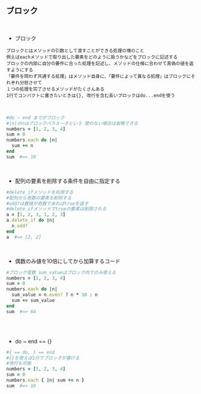 ## ブロック  
<br>

- ブロック  
```
ブロックとはメソッドの引数として渡すことができる処理の塊のこと
例えばeachメソッドで取り出した要素をどのように扱うかなどをブロックに記述する
ブロックの内部に自分の要件に合った処理を記述し、メソッドの仕様に合わせて真偽の値を返すようにする
「要件を問わず共通する処理」はメソッド自身に、「要件によって異なる処理」はブロックにそれぞれ分担させて
１つの処理を完了させるメソッドがたくさんある
1行でコンパクトに書きたいときは{}, 改行を含む長いブロックはdo...endを使う
```
<br>

```rb
#do ~ end までがブロック
#|n|のnはブロックパラメータという 使わない場合は省略できる
numbers = [1, 2, 3, 4]
sum = 0
numbers.each do |n|
  sum += n
end
sum  #=> 10
```
<br>

- 配列の要素を削除する条件を自由に指定する  
```rb
#delete_ifメソッドを利用する
#配列から奇数の要素を削除する
#odd?は数値が奇数であればtrueを返す
#delete_ifメソッドでtrueの要素は削除される
a = [1, 2, 3, 1, 2, 3]
a.delete_if do |n|
  n.odd?
end
a  #=> [2, 2]
```
<br>

- 偶数のみ値を10倍にしてから加算するコード  
```rb
#ブロック変数 sum_valueはブロック内でのみ使える
numbers = [1, 2, 3, 4]
sum = 0
numbers.each do |n|
  sum_value = n.even? ? n * 10 : n
  sum += sum_value
end
sum  #=> 64
```
<br>
<br>

- do ~ end == {}  
```rb
#{ == do, } == end
#{}を使えば1行でブロックが書ける
#改行も可能
numbers = [1, 2, 3, 4]
sum = 0
numbers.each { |n| sum += n }
sum  #=> 10
```